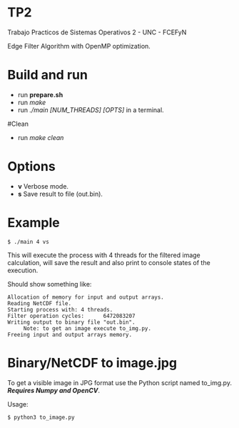 # TP2
Trabajo Practicos de Sistemas Operativos 2 - UNC - FCEFyN

Edge Filter Algorithm with OpenMP optimization.

# Build and run
* run **prepare.sh**
* run *make*
* run *./main \[NUM_THREADS\] \[OPTS\]* in a terminal.

#Clean
* run *make clean*

# Options
* **v** Verbose mode.
* **s** Save result to file (out.bin).

# Example
~~~
$ ./main 4 vs
~~~
This will execute the process with 4 threads for the filtered image calculation, will save the result and also print to console states of the execution.

Should show something like:
~~~
Allocation of memory for input and output arrays.
Reading NetCDF file.
Starting process with: 4 threads.
Filter operation cycles:      6472083207
Writing output to binary file "out.bin".
	 Note: to get an image execute to_img.py.
Freeing input and output arrays memory.

~~~

# Binary/NetCDF to image.jpg

To get a visible image in JPG format use the Python script named to_img.py. ***Requires Numpy and OpenCV***.

Usage:
~~~
$ python3 to_image.py
~~~



